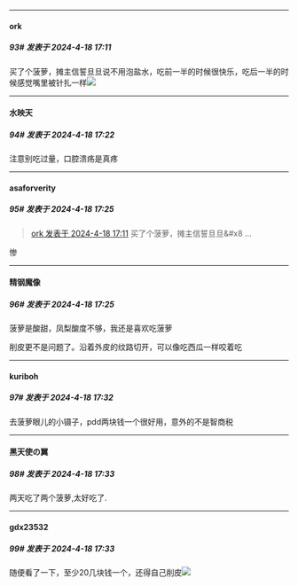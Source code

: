 ﻿
*****

####  ork  
##### 93#       发表于 2024-4-18 17:11

买了个菠萝，摊主信誓旦旦说不用泡盐水，吃前一半的时候很快乐，吃后一半的时候感觉嘴里被针扎一样<img src="https://static.saraba1st.com/image/smiley/face2017/125.png" referrerpolicy="no-referrer">


*****

####  水映天  
##### 94#       发表于 2024-4-18 17:22

注意别吃过量，口腔溃疡是真疼

*****

####  asaforverity  
##### 95#       发表于 2024-4-18 17:25

<blockquote><a href="httphttps://bbs.saraba1st.com/2b/forum.php?mod=redirect&amp;goto=findpost&amp;pid=64640641&amp;ptid=2179522" target="_blank">ork 发表于 2024-4-18 17:11</a>
买了个菠萝，摊主信誓旦旦&amp;#x8 ...</blockquote>
惨

*****

####  精钢魔像  
##### 96#       发表于 2024-4-18 17:25

菠萝是酸甜，凤梨酸度不够，我还是喜欢吃菠萝

削皮更不是问题了。沿着外皮的纹路切开，可以像吃西瓜一样咬着吃


*****

####  kuriboh  
##### 97#       发表于 2024-4-18 17:32

去菠萝眼儿的小镊子，pdd两块钱一个很好用，意外的不是智商税

*****

####  黑天使の翼  
##### 98#       发表于 2024-4-18 17:33

两天吃了两个菠萝,太好吃了.

*****

####  gdx23532  
##### 99#       发表于 2024-4-18 17:33

随便看了一下，至少20几块钱一个，还得自己削皮<img src="https://static.saraba1st.com/image/smiley/face2017/002.png" referrerpolicy="no-referrer">

